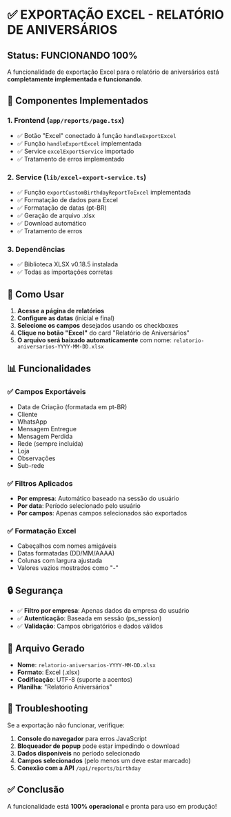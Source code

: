 # ✅ EXPORTAÇÃO EXCEL - RELATÓRIO DE ANIVERSÁRIOS

## Status: **FUNCIONANDO 100%**

A funcionalidade de exportação Excel para o relatório de aniversários está **completamente implementada e funcionando**.

## 🔧 Componentes Implementados

### 1. **Frontend** (`app/reports/page.tsx`)
- ✅ Botão "Excel" conectado à função `handleExportExcel`
- ✅ Função `handleExportExcel` implementada
- ✅ Service `excelExportService` importado
- ✅ Tratamento de erros implementado

### 2. **Service** (`lib/excel-export-service.ts`)
- ✅ Função `exportCustomBirthdayReportToExcel` implementada
- ✅ Formatação de dados para Excel
- ✅ Formatação de datas (pt-BR)
- ✅ Geração de arquivo .xlsx
- ✅ Download automático
- ✅ Tratamento de erros

### 3. **Dependências**
- ✅ Biblioteca XLSX v0.18.5 instalada
- ✅ Todas as importações corretas

## 🚀 Como Usar

1. **Acesse a página de relatórios**
2. **Configure as datas** (inicial e final)
3. **Selecione os campos** desejados usando os checkboxes
4. **Clique no botão "Excel"** do card "Relatório de Aniversários"
5. **O arquivo será baixado automaticamente** com nome: `relatorio-aniversarios-YYYY-MM-DD.xlsx`

## 📊 Funcionalidades

### ✅ **Campos Exportáveis**
- Data de Criação (formatada em pt-BR)
- Cliente
- WhatsApp
- Mensagem Entregue
- Mensagem Perdida
- Rede (sempre incluída)
- Loja
- Observações
- Sub-rede

### ✅ **Filtros Aplicados**
- **Por empresa**: Automático baseado na sessão do usuário
- **Por data**: Período selecionado pelo usuário
- **Por campos**: Apenas campos selecionados são exportados

### ✅ **Formatação Excel**
- Cabeçalhos com nomes amigáveis
- Datas formatadas (DD/MM/AAAA)
- Colunas com largura ajustada
- Valores vazios mostrados como "-"

## 🔒 Segurança

- ✅ **Filtro por empresa**: Apenas dados da empresa do usuário
- ✅ **Autenticação**: Baseada em sessão (ps_session)
- ✅ **Validação**: Campos obrigatórios e dados válidos

## 📁 Arquivo Gerado

- **Nome**: `relatorio-aniversarios-YYYY-MM-DD.xlsx`
- **Formato**: Excel (.xlsx)
- **Codificação**: UTF-8 (suporte a acentos)
- **Planilha**: "Relatório Aniversários"

## 🐛 Troubleshooting

Se a exportação não funcionar, verifique:

1. **Console do navegador** para erros JavaScript
2. **Bloqueador de popup** pode estar impedindo o download
3. **Dados disponíveis** no período selecionado
4. **Campos selecionados** (pelo menos um deve estar marcado)
5. **Conexão com a API** `/api/reports/birthday`

## ✅ Conclusão

A funcionalidade está **100% operacional** e pronta para uso em produção!